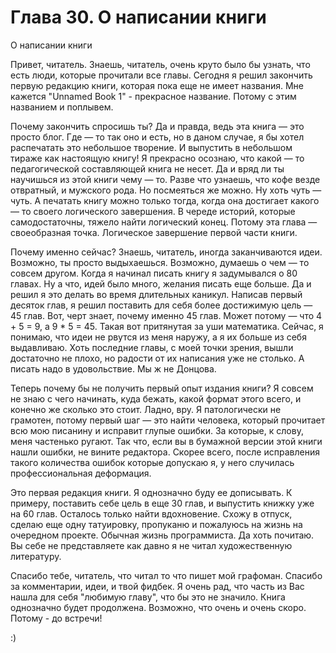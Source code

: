 # Глава 30. О написании книги

О написании книги

Привет, читатель. Знаешь, читатель, очень круто было бы узнать, что есть люди, которые прочитали все главы. Сегодня я решил закончить первую редакцию книги, которая пока еще не имеет названия. Мне кажется "Unnamed Book 1" - прекрасное название. Потому с этим названием и поплывем.

Почему закончить спросишь ты? Да и правда, ведь эта книга — это просто блог. Где — то так оно и есть, но в даном случае, я бы хотел распечатать это небольшое творение. И выпустить в небольшом тираже как настоящую книгу! Я прекрасно осознаю, что какой — то педагогической составляющей книга не несет. Да и вряд ли ты научишься из этой книги чему — то. Разве что узнаешь, что кофе везде отвратный, и мужского рода. Но посмеяться же можно. Ну хоть чуть — чуть. А печатать книгу можно только тогда, когда она достигает какого — то своего логического завершения. В череде историй, которые самодостаточны, тяжело найти логический конец. Потому эта глава — своеобразная точка. Логическое завершение первой части книги.

Почему именно сейчас? Знаешь, читатель, иногда заканчиваются идеи. Возможно, ты просто выдыхаешься. Возможно, думаешь о чем — то совсем другом. Когда я начинал писать книгу я задумывался о 80 главах. Ну а что, идей было много, желания писать еще больше. Да и решил я это делать во время длительных каникул. Написав первый десяток глав, я решил поставить для себя более достижимую цель — 45 глав. Вот, черт знает, почему именно 45 глав. Может потому — что 4 + 5 = 9, а 9 * 5 = 45. Такая вот притянутая за уши математика. Сейчас, я понимаю, что идеи не рвутся из меня наружу, а я их больше из себя выдавливаю. Хоть последние главы, с моей точки зрения, вышли достаточно не плохо, но радости от их написания уже не столько. А писать надо в удовольствие. Мы ж не Донцова.

Теперь почему бы не получить первый опыт издания книги? Я совсем не знаю с чего начинать, куда бежать, какой формат этого всего, и конечно же сколько это стоит. Ладно, вру. Я патологически не грамотен, потому первый шаг — это найти человека, который прочитает всю мою писанину и исправит глупые ошибки. За которые, к слову, меня частенько ругают. Так что, если вы в бумажной версии этой книги нашли ошибки, не вините редактора. Скорее всего, после исправления такого количества ошибок которые допускаю я, у него случилась профессиональная деформация.

Это первая редакция книги. Я однозначно буду ее дописывать. К примеру, поставить себе цель в еще 30 глав, и выпустить книжку уже на 60 глав. Осталось только найти вдохновение. Схожу в отпуск, сделаю еще одну татуировку, пропуканю и пожалуюсь на жизнь на очередном проекте. Обычная жизнь программиста. Да хоть почитаю. Вы себе не представляете как давно я не читал художественную литературу.

Спасибо тебе, читатель, что читал то что пишет мой графоман. Спасибо за комментарии, идеи, и твой фидбек. Я очень рад, что часть из Вас нашла для себя "любимую главу", что бы это не значило. Книга однозначно будет продолжена. Возможно, что очень и очень скоро. Потому - до встречи!

:)